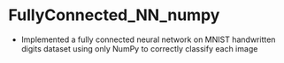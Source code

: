 # FullyConnected_NN_numpy
* Implemented a fully connected neural network on MNIST handwritten digits dataset using only NumPy to correctly classify each image

